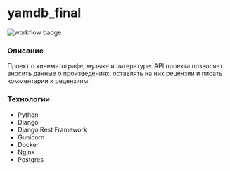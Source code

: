 # yamdb_final

![workflow badge](https://github.com/hlystovea/yamdb_final/actions/workflows/yamdb_workflow.yaml/badge.svg)

### Описание
Проект о кинематографе, музыке и литературе. API проекта позволяет вносить данные о произведениях, оставлять на них рецензии и писать комментарии к рецензиям.

### Технологии
- Python
- Django
- Django Rest Framework
- Gunicorn
- Docker
- Nginx
- Postgres